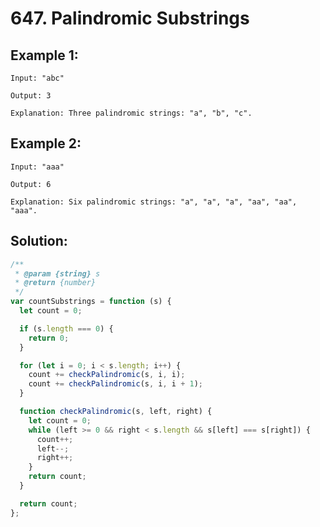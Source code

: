# 647. Palindromic Substrings

## Example 1:

    Input: "abc"

    Output: 3

    Explanation: Three palindromic strings: "a", "b", "c".

## Example 2:

    Input: "aaa"

    Output: 6

    Explanation: Six palindromic strings: "a", "a", "a", "aa", "aa", "aaa".

## Solution:

```javascript
/**
 * @param {string} s
 * @return {number}
 */
var countSubstrings = function (s) {
  let count = 0;

  if (s.length === 0) {
    return 0;
  }

  for (let i = 0; i < s.length; i++) {
    count += checkPalindromic(s, i, i);
    count += checkPalindromic(s, i, i + 1);
  }

  function checkPalindromic(s, left, right) {
    let count = 0;
    while (left >= 0 && right < s.length && s[left] === s[right]) {
      count++;
      left--;
      right++;
    }
    return count;
  }

  return count;
};
```
